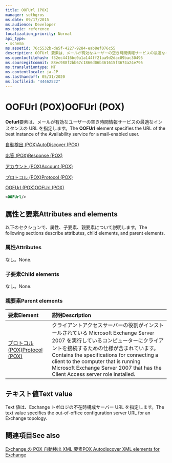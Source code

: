 ```yaml
---
title: OOFUrl (POX)
manager: sethgros
ms.date: 09/17/2015
ms.audience: Developer
ms.topic: reference
localization_priority: Normal
api_type:
- schema
ms.assetid: 76c5532b-de5f-4227-9284-eab8ef076c55
description: OOFUrl 要素は、メールが有効なユーザーの空き時間情報サービスの最適なインスタンスの URL を指定します。
ms.openlocfilehash: f32ec4416bc0a1a144ff21aa9d2dac89bac30495
ms.sourcegitcommit: 88ec988f2bb67c1866d06b361615f3674a24e795
ms.translationtype: MT
ms.contentlocale: ja-JP
ms.lasthandoff: 05/31/2020
ms.locfileid: "44462522"
---
```

# <a name="oofurl-pox"></a><span data-ttu-id="d39f4-103">OOFUrl (POX)</span><span class="sxs-lookup"><span data-stu-id="d39f4-103">OOFUrl (POX)</span></span>

<span data-ttu-id="d39f4-104">**Oofurl**要素は、メールが有効なユーザーの空き時間情報サービスの最適なインスタンスの URL を指定します。</span><span class="sxs-lookup"><span data-stu-id="d39f4-104">The **OOFUrl** element specifies the URL of the best instance of the Availability service for a mail-enabled user.</span></span> 
  
[<span data-ttu-id="d39f4-105">自動検出 (POX)</span><span class="sxs-lookup"><span data-stu-id="d39f4-105">AutoDiscover (POX)</span></span>](autodiscover-pox.md)
  
[<span data-ttu-id="d39f4-106">応答 (POX)</span><span class="sxs-lookup"><span data-stu-id="d39f4-106">Response (POX)</span></span>](response-pox.md)
  
[<span data-ttu-id="d39f4-107">アカウント (POX)</span><span class="sxs-lookup"><span data-stu-id="d39f4-107">Account (POX)</span></span>](account-pox.md)
  
[<span data-ttu-id="d39f4-108">プロトコル (POX)</span><span class="sxs-lookup"><span data-stu-id="d39f4-108">Protocol (POX)</span></span>](protocol-pox.md)
  
[<span data-ttu-id="d39f4-109">OOFUrl (POX)</span><span class="sxs-lookup"><span data-stu-id="d39f4-109">OOFUrl (POX)</span></span>](oofurl-pox.md)
  
```xml
<OOFUrl/>
```

## <a name="attributes-and-elements"></a><span data-ttu-id="d39f4-110">属性と要素</span><span class="sxs-lookup"><span data-stu-id="d39f4-110">Attributes and elements</span></span>

<span data-ttu-id="d39f4-111">以下のセクションで、属性、子要素、親要素について説明します。</span><span class="sxs-lookup"><span data-stu-id="d39f4-111">The following sections describe attributes, child elements, and parent elements.</span></span>
  
### <a name="attributes"></a><span data-ttu-id="d39f4-112">属性</span><span class="sxs-lookup"><span data-stu-id="d39f4-112">Attributes</span></span>

<span data-ttu-id="d39f4-113">なし。</span><span class="sxs-lookup"><span data-stu-id="d39f4-113">None.</span></span>
  
### <a name="child-elements"></a><span data-ttu-id="d39f4-114">子要素</span><span class="sxs-lookup"><span data-stu-id="d39f4-114">Child elements</span></span>

<span data-ttu-id="d39f4-115">なし。</span><span class="sxs-lookup"><span data-stu-id="d39f4-115">None.</span></span>
  
### <a name="parent-elements"></a><span data-ttu-id="d39f4-116">親要素</span><span class="sxs-lookup"><span data-stu-id="d39f4-116">Parent elements</span></span>

|<span data-ttu-id="d39f4-117">**要素**</span><span class="sxs-lookup"><span data-stu-id="d39f4-117">**Element**</span></span>|<span data-ttu-id="d39f4-118">**説明**</span><span class="sxs-lookup"><span data-stu-id="d39f4-118">**Description**</span></span>|
|:-----|:-----|
|[<span data-ttu-id="d39f4-119">プロトコル (POX)</span><span class="sxs-lookup"><span data-stu-id="d39f4-119">Protocol (POX)</span></span>](protocol-pox.md) <br/> |<span data-ttu-id="d39f4-120">クライアントアクセスサーバーの役割がインストールされている Microsoft Exchange Server 2007 を実行しているコンピューターにクライアントを接続するための仕様が含まれています。</span><span class="sxs-lookup"><span data-stu-id="d39f4-120">Contains the specifications for connecting a client to the computer that is running Microsoft Exchange Server 2007 that has the Client Access server role installed.</span></span>  <br/> |
   
## <a name="text-value"></a><span data-ttu-id="d39f4-121">テキスト値</span><span class="sxs-lookup"><span data-stu-id="d39f4-121">Text value</span></span>

<span data-ttu-id="d39f4-122">Text 値は、Exchange トポロジの不在時構成サーバー URL を指定します。</span><span class="sxs-lookup"><span data-stu-id="d39f4-122">The text value specifies the out-of-office configuration server URL for an Exchange topology.</span></span>
  
## <a name="see-also"></a><span data-ttu-id="d39f4-123">関連項目</span><span class="sxs-lookup"><span data-stu-id="d39f4-123">See also</span></span>



[<span data-ttu-id="d39f4-124">Exchange の POX 自動検出 XML 要素</span><span class="sxs-lookup"><span data-stu-id="d39f4-124">POX Autodiscover XML elements for Exchange</span></span>](pox-autodiscover-xml-elements-for-exchange.md)

